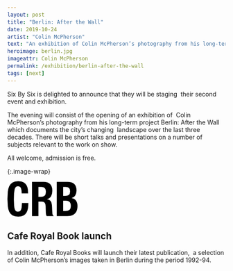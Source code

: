 ```yaml
---
layout: post
title: "Berlin: After the Wall"
date: 2019-10-24
artist: "Colin McPherson"
text: "An exhibition of Colin McPherson’s photography from his long-term project Berlin: After the Wall which documents the city’s changing landscape over the last three decades."
heroimage: berlin.jpg
imageattr: Colin McPherson
permalink: /exhibition/berlin-after-the-wall
tags: [next]
---
```


Six By Six is delighted to announce that they will be staging  their second event and exhibition.  

The evening will consist of the opening of an exhibition of  Colin McPherson’s photography from his long-term project Berlin: After the Wall which documents the city’s changing  landscape over the last three decades. There will be short talks and presentations on a number of subjects relevant to the work on show. 

All welcome, admission is free.

{:.image-wrap}

![Café Royal Books](/assets/images/logo-crb.png)

## Cafe Royal Book launch
In addition, Cafe Royal Books will launch their latest publication,  a selection of Colin McPherson’s images taken in Berlin during the period 1992-94. 
